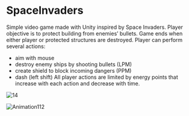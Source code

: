 # SpaceInvaders

Simple video game made with Unity inspired by Space Invaders. Player objective is to protect building from enemies’ bullets. Game ends when either player or protected structures are destroyed. Player can perform several actions:
-	aim with mouse
-	destroy enemy ships by shooting bullets (LPM)
-	create shield to block incoming dangers (PPM)
-	dash (left shift)
All player actions are limited by energy points that increase with each action and decrease with time.

![14](https://user-images.githubusercontent.com/79580449/165067639-46f59183-a01d-44d2-a528-fcfda256ca3a.PNG)


![Animation112](https://user-images.githubusercontent.com/79580449/165067267-8f2e734d-f3b6-4efd-a447-3d3648817d04.gif)
